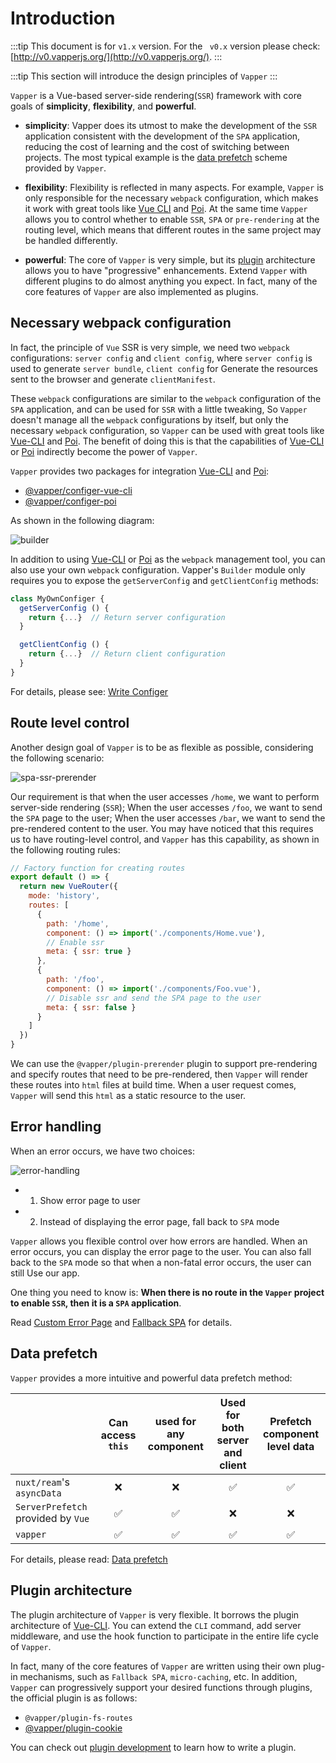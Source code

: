 # Introduction

:::tip
This document is for `v1.x` version. For the ` v0.x` version please check: [http://v0.vapperjs.org/](http://v0.vapperjs.org/).
:::

:::tip
This section will introduce the design principles of `Vapper`
:::

`Vapper` is a Vue-based server-side rendering(`SSR`) framework with core goals of **simplicity**, **flexibility**, and **powerful**.

- **simplicity**: Vapper does its utmost to make the development of the `SSR` application consistent with the development of the `SPA` application, reducing the cost of learning and the cost of switching between projects. The most typical example is the [data prefetch](/data-prefetching.html#data-prefetch) scheme provided by `Vapper`.

- **flexibility**: Flexibility is reflected in many aspects. For example, `Vapper` is only responsible for the necessary `webpack` configuration, which makes it work with great tools like [Vue CLI](https://cli.vuejs.org/) and [Poi](https://poi.js.org/). At the same time `Vapper` allows you to control whether to enable `SSR`, `SPA` or `pre-rendering` at the routing level, which means that different routes in the same project may be handled differently.

- **powerful**: The core of `Vapper` is very simple, but its [plugin](/using-plugin.html#intro) architecture allows you to have "progressive" enhancements. Extend `Vapper` with different plugins to do almost anything you expect. In fact, many of the core features of `Vapper` are also implemented as plugins.

## Necessary webpack configuration

In fact, the principle of `Vue` SSR is very simple, we need two `webpack` configurations: `server config` and `client config`, where `server config` is used to generate `server bundle`, `client config` for Generate the resources sent to the browser and generate `clientManifest`.

These `webpack` configurations are similar to the `webpack` configuration of the `SPA` application, and can be used for `SSR` with a little tweaking, So `Vapper` doesn't manage all the `webpack` configurations by itself, but only the necessary `webpack` configuration, so `Vapper` can be used with great tools like [Vue-CLI](https://cli.vuejs.org/) and [Poi](https://poi.js.org/). The benefit of doing this is that the capabilities of [Vue-CLI](https://cli.vuejs.org/) or [Poi](https://poi.js.org/) indirectly become the power of `Vapper`.

`Vapper` provides two packages for integration [Vue-CLI](https://cli.vuejs.org/) and [Poi](https://poi.js.org/):

- [@vapper/configer-vue-cli](/configer.html#vapper-configer-vue-cli)
- [@vapper/configer-poi](/configer.html#vapper-configer-poi)

As shown in the following diagram:

![builder](@imgs/builder.png)

In addition to using [Vue-CLI](https://cli.vuejs.org/) or [Poi](https://poi.js.org/) as the `webpack` management tool, you can also use your own `webpack` configuration. Vapper's `Builder` module only requires you to expose the `getServerConfig` and `getClientConfig` methods:

```js
class MyOwnConfiger {
  getServerConfig () {
    return {...}  // Return server configuration
  }

  getClientConfig () {
    return {...}  // Return client configuration
  }
}
```

For details, please see: [Write Configer](/configer.html#writing-configer)

## Route level control

Another design goal of `Vapper` is to be as flexible as possible, considering the following scenario:

![spa-ssr-prerender](@imgs/spa-ssr-prerender.png)

Our requirement is that when the user accesses `/home`, we want to perform server-side rendering (`SSR`); When the user accesses `/foo`, we want to send the `SPA` page to the user; When the user accesses `/bar`, we want to send the pre-rendered content to the user. You may have noticed that this requires us to have routing-level control, and `Vapper` has this capability, as shown in the following routing rules:

```js {10,16}
// Factory function for creating routes
export default () => {
  return new VueRouter({
    mode: 'history',
    routes: [
      {
        path: '/home',
        component: () => import('./components/Home.vue'),
        // Enable ssr
        meta: { ssr: true }
      },
      {
        path: '/foo',
        component: () => import('./components/Foo.vue'),
        // Disable ssr and send the SPA page to the user
        meta: { ssr: false }
      }
    ]
  })
}
```

We can use the `@vapper/plugin-prerender` plugin to support pre-rendering and specify routes that need to be pre-rendered, then `Vapper` will render these routes into `html` files at build time. When a user request comes, `Vapper` will send this `html` as a static resource to the user.

## Error handling

When an error occurs, we have two choices:

![error-handling](@imgs/error-handling.png)

- 1. Show error page to user
- 2. Instead of displaying the error page, fall back to `SPA` mode

`Vapper` allows you flexible control over how errors are handled. When an error occurs, you can display the error page to the user. You can also fall back to the `SPA` mode so that when a non-fatal error occurs, the user can still Use our app.

One thing you need to know is: **When there is no route in the `Vapper` project to enable `SSR`, then it is a `SPA` application**.

Read [Custom Error Page](/error-handling.html#custom-error-page) and [Fallback SPA](/error-handling.html#fall-back-to-spa-mode) for details.

## Data prefetch

`Vapper` provides a more intuitive and powerful data prefetch method:

|            | Can access `this` | used for any component  | Used for both server and client     | Prefetch component level data    |
| ---------- | :-----------:  | :-----------: | :-----------: | :-----------: |
| `nuxt/ream`'s `asyncData`   | ❌           | ❌     | ✅       | ✅     |
| `ServerPrefetch` provided by `Vue` | ✅           | ✅     | ❌       | ❌     |
| `vapper`         | ✅           | ✅     | ✅       | ✅     |

For details, please read: [Data prefetch](/data-prefetching.html#the-createfetcher-function)

## Plugin architecture

The plugin architecture of `Vapper` is very flexible. It borrows the plugin architecture of [Vue-CLI](https://cli.vuejs.org/). You can extend the `CLI` command, add server middleware, and use the hook function to participate in the entire life cycle of `Vapper`.

In fact, many of the core features of `Vapper` are written using their own plug-in mechanisms, such as `Fallback SPA`, `micro-caching`, etc. In addition, `Vapper` can progressively support your desired functions through plugins, the official plugin is as follows:

- `@vapper/plugin-fs-routes`
- [@vapper/plugin-cookie](/using-plugin.html#vapper-plugin-cookie)

You can check out [plugin development](/write-plugin.html#basic) to learn how to write a plugin.
